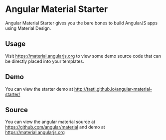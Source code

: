 Angular Material Starter
========================

Angular Material Starter gives you the bare bones to build AngularJS apps using Material Design.

Usage
-----

Visit https://material.angularjs.org to view some demo source code that can be directly placed into your templates.

Demo
----

You can view the starter demo at http://tasti.github.io/angular-material-starter/

Source
------

You can view the angular material source at https://github.com/angular/material and demo at https://material.angularjs.org
